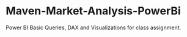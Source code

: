 # Maven-Market-Analysis-PowerBi
Power BI Basic Queries, DAX and Visualizations for class assignment.
